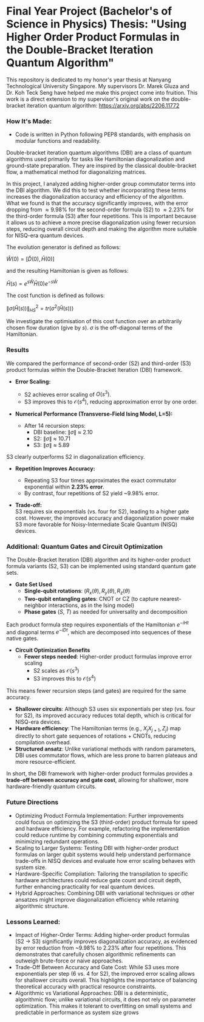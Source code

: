 # Final Year Project (Bachelor's of Science in Physics) Thesis: "Using Higher Order Product Formulas in the Double-Bracket Iteration Quantum Algorithm"

This repository is dedicated to my honor's year thesis at Nanyang Technological University Singapore. My supervisors Dr. Marek Gluza and Dr. Koh Teck Seng have helped me make this project come into fruition. 
This work is a direct extension to my supervisor's original work on the double-bracket iteration quantum algorithm: https://arxiv.org/abs/2206.11772

### How It's Made:

- Code is written in Python following PEP8 standards, with emphasis on modular functions and readability.

Double-bracket iteration quantum algorithms (DBI) are a class of quantum algorithms used primarily for tasks like Hamiltonian diagonalization and ground-state preparation. They are inspired by the classical double-bracket flow, a mathematical method for diagonalizing matrices. 

In this project, I analyzed adding higher-order group commutator terms into the DBI algorithm. We did this to test whether incorporating these terms increases the diagonalization accuracy and efficiency of the algorithm. What we found is that the accuracy significantly improves, with the error dropping from $\approx9.98\%$ for the second-order formula (S2) to $\approx2.23\%$ for the third-order formula (S3) after four repetitions. This is important because it allows us to achieve a more precise diagonalization using fewer recursion steps, reducing overall circuit depth and making the algorithm more suitable for NISQ-era quantum devices.

The evolution generator is defined as follows: 

$\hat{W}(0) = [\hat{D}(0),\hat{H}(0)]$

and the resulting Hamiltonian is given as follows: 

$\hat{H}(s) = e^{s\hat{W}}\hat{H}(0)e^{-s\hat{W}}$


The cost function is defined as follows:

$\|\sigma(\hat{H}(s))\|^2_{HS} = tr(\sigma^2(\hat{H}(s)))$ 

We investigate the optimisation of this cost function over an arbitrarily chosen flow duration (give by $s$). $\sigma$ is the off-diagonal terms of the Hamiltonian.



### Results

We compared the performance of second-order (S2) and third-order (S3) product formulas within the Double-Bracket Iteration (DBI) framework.

- **Error Scaling:**  
  - S2 achieves error scaling of $O(s^3)$.  
  - S3 improves this to $\mathcal{O}(s^4)$, reducing approximation error by one order.  

- **Numerical Performance (Transverse-Field Ising Model, L=5):**  
  - After 14 recursion steps:  
    - DBI baseline: $\|\sigma\|$ $\approx$ 2.10  
    - S2: $\|\sigma\|$ $\approx$ 10.71  
    - S3: $\|\sigma\|$ $\approx$ 5.89

 
S3 clearly outperforms S2 in diagonalization efficiency.  

- **Repetition Improves Accuracy:**  
  - Repeating S3 four times approximates the exact commutator exponential within **2.23% error**.  
  - By contrast, four repetitions of S2 yield ~9.98% error.  

- **Trade-off:**  
  S3 requires six exponentials (vs. four for S2), leading to a higher gate cost. However, the improved accuracy and diagonalization power make S3 more favorable for Noisy-Intermediate Scale Quantum (NISQ) devices.
  
### Additional: Quantum Gates and Circuit Optimization

The Double-Bracket Iteration (DBI) algorithm and its higher-order product formula variants (S2, S3) can be implemented using standard quantum gate sets.

- **Gate Set Used**  
  - **Single-qubit rotations**: $(R_x(\theta), R_y(\theta), R_z(\theta)$
  - **Two-qubit entangling gates**: CNOT or CZ (to capture nearest-neighbor interactions, as in the Ising model)  
  - **Phase gates** ($S$, $T$) as needed for universality and decomposition  

Each product formula step requires exponentials of the Hamiltonian $e^{-iHt}$ and diagonal terms $e^{-iDt}$, which are decomposed into sequences of these native gates.

- **Circuit Optimization Benefits**  
  - **Fewer steps needed**: Higher-order product formulas improve error scaling  
    - S2 scales as $\mathcal{O}(s^3)$  
    - S3 improves this to $\mathcal{O}(s^4)$  
  
This means fewer recursion steps (and gates) are required for the same accuracy.  


  - **Shallower circuits**: Although S3 uses six exponentials per step (vs. four for S2), its improved accuracy reduces total depth, which is critical for NISQ-era devices.  
  - **Hardware efficiency**: The Hamiltonian terms (e.g., $X_jX_{j+1}, Z_j$) map directly to short gate sequences of rotations + CNOTs, reducing compilation overhead.  
  - **Structured ansatz**: Unlike variational methods with random parameters, DBI uses commutator flows, which are less prone to barren plateaus and more resource-efficient.  

In short, the DBI framework with higher-order product formulas provides a **trade-off between accuracy and gate cost**, allowing for shallower, more hardware-friendly quantum circuits.





### Future Directions

- Optimizing Product Formula Implementation: Further improvements could focus on optimizing the S3 (third-order) product formula for speed and hardware efficiency. For example, refactoring the implementation could reduce runtime by combining commuting exponentials and minimizing redundant operations.
- Scaling to Larger Systems: Testing DBI with higher-order product formulas on larger qubit systems would help understand performance trade-offs in NISQ devices and evaluate how error scaling behaves with system size.
- Hardware-Specific Compilation: Tailoring the transpilation to specific hardware architectures could reduce gate count and circuit depth, further enhancing practicality for real quantum devices.
- Hybrid Approaches: Combining DBI with variational techniques or other ansatzes might improve diagonalization efficiency while retaining algorithmic structure.

### Lessons Learned:

- Impact of Higher-Order Terms: Adding higher-order product formulas (S2 → S3) significantly improves diagonalization accuracy, as evidenced by error reduction from ~9.98% to 2.23% after four repetitions. This demonstrates that carefully chosen algorithmic refinements can outweigh brute-force or naive approaches.
- Trade-Off Between Accuracy and Gate Cost: While S3 uses more exponentials per step (6 vs. 4 for S2), the improved error scaling allows for shallower circuits overall. This highlights the importance of balancing theoretical accuracy with practical resource constraints.
- Algorithmic vs Variational Approaches: DBI is a deterministic, algorithmic flow; unlike variational circuits, it does not rely on parameter optimization. This makes it tolerant to overfitting on small systems and predictable in performance as system size grows
